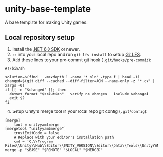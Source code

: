 # unity-base-template
A base template for making Unity games.

## Local repository setup
1. Install the [.NET 6.0 SDK](https://dotnet.microsoft.com/en-us/download/visual-studio-sdks) or newer.
2. `cd` into your local repo and run `git lfs install` to setup [Git LFS](https://git-lfs.github.com).
3. Add these lines to your pre-commit git hook (`.git/hooks/pre-commit`):
```
#!/bin/sh

solution=$(find . -maxdepth 1 -name '*.sln' -type f | head -1)
changed=$(git diff --cached --diff-filter=ACM --name-only -z "*.cs" | xargs -0)
if [[ -n "$changed" ]]; then
  dotnet format "$solution" --verify-no-changes --include $changed
  exit $?
fi
```
4. Setup Unity's merge tool in your local repo git config (`.git/config`):
```
[merge]
	tool = unityyamlmerge
[mergetool "unityyamlmerge"]
	trustExitCode = false
	# Replace with your editor's installation path
	cmd = 'C:\\Program Files\\Unity\\Hub\\Editor\\UNITY_VERSION\\Editor\\Data\\Tools\\UnityYAMLMerge.exe' merge -p "$BASE" "$REMOTE" "$LOCAL" "$MERGED"
```
